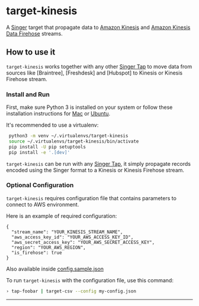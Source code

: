 # target-kinesis

A [Singer](https://singer.io) target that propagate data to [Amazon Kinesis](https://aws.amazon.com/kinesis/) and [Amazon Kinesis Data Firehose](https://aws.amazon.com/kinesis/data-firehose/) streams.

## How to use it

`target-kinesis` works together with any other [Singer Tap] to move data from sources like [Braintree], [Freshdesk] and [Hubspot] to Kinesis or Kinesis Firehose stream.

### Install and Run

First, make sure Python 3 is installed on your system or follow these
installation instructions for [Mac] or
[Ubuntu].


It's recommended to use a virtualenv:

```bash
 python3 -m venv ~/.virtualenvs/target-kinesis
 source ~/.virtualenvs/target-kinesis/bin/activate
 pip install -U pip setuptools
 pip install -e '.[dev]'
```

`target-kinesis` can be run with any [Singer Tap], it simply propagate records encoded using the Singer format to a Kinesis or Kinesis Firehose stream.

### Optional Configuration

`target-kinesis` requires configuration file that contains parameters to connect to AWS environment.

Here is an example of required configuration:
```
{
  "stream_name": "YOUR_KINESIS_STREAM_NAME",
  "aws_access_key_id": "YOUR_AWS_ACCESS_KEY_ID",
  "aws_secret_access_key": "YOUR_AWS_SECRET_ACCESS_KEY",
  "region": "YOUR_AWS_REGION",
  "is_firehose": true
}
```

Also available inside [config.sample.json](config.sample.json)

To run `target-kinesis` with the configuration file, use this command:

```bash
› tap-foobar | target-csv --config my-config.json
```

---

[Singer Tap]: https://singer.io
[Mac]: http://docs.python-guide.org/en/latest/starting/install3/osx/
[Ubuntu]: https://www.digitalocean.com/community/tutorials/how-to-install-python-3-and-set-up-a-local-programming-environment-on-ubuntu-16-04
